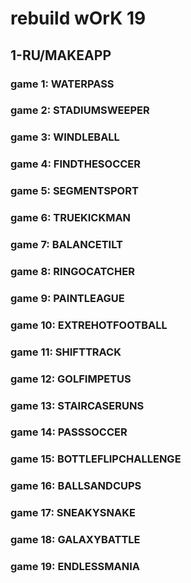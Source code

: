 # rebuild wOrK 19

## 1-RU/MAKEAPP
### game 1: WATERPASS
### game 2: STADIUMSWEEPER
### game 3: WINDLEBALL
### game 4: FINDTHESOCCER
### game 5: SEGMENTSPORT
### game 6: TRUEKICKMAN
### game 7: BALANCETILT
### game 8: RINGOCATCHER
### game 9: PAINTLEAGUE
### game 10: EXTREHOTFOOTBALL
### game 11: SHIFTTRACK
### game 12: GOLFIMPETUS
### game 13: STAIRCASERUNS
### game 14: PASSSOCCER
### game 15: BOTTLEFLIPCHALLENGE
### game 16: BALLSANDCUPS
### game 17: SNEAKYSNAKE
### game 18: GALAXYBATTLE
### game 19: ENDLESSMANIA